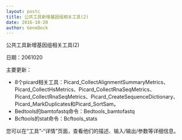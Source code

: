 ```yaml
---
layout: postc
title: 公共工具新增基因组相关工具(2)
date: 2016-10-20
author: GeneDock
---
```


公共工具新增基因组相关工具(2)

日期：2061020

主要更新：
- 8个picard相关工具：Picard_CollectAlignmentSummaryMetrics、Picard_CollectHsMetrics、Picard_CollectRnaSeqMetrics、Picard_CollectRnaSeqMetrics、Picard_CreateSequenceDictionary、Picard_MarkDuplicates和Picard_SortSam。
- Bedtools的bamtofastq命令：Bedtools_bamtofastq	
- Bcftools的stat命令：Bcftools_stats

您可以在“工具”-“详情”页面，查看他们的描述、输入/输出/参数等详细信息。
